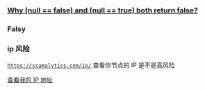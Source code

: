 ### [Why (null == false) and (null == true) both return false?](https://stackoverflow.com/questions/27632391/why-null-false-and-null-true-both-return-false)

### Falsy



### ip 风险

 [`https://scamalytics.com/ip/`](https://scamalytics.com/ip/) 查看你节点的 IP 是不是高风险

[查看我的 IP 地址 ](https://ip.skk.moe/)